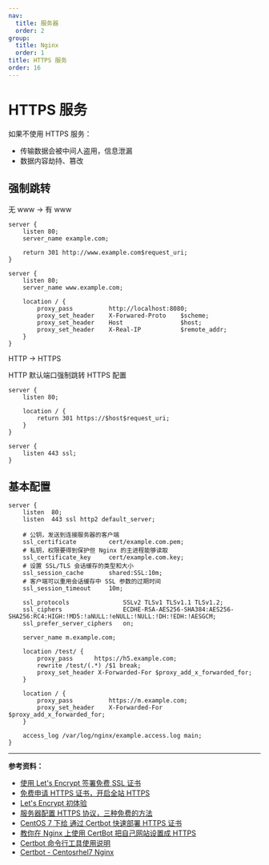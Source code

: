 ```yaml
---
nav:
  title: 服务器
  order: 2
group:
  title: Nginx
  order: 1
title: HTTPS 服务
order: 16
---
```


# HTTPS 服务

如果不使用 HTTPS 服务：

- 传输数据会被中间人盗用，信息泄漏
- 数据内容劫持、篡改

## 强制跳转

无 www -> 有 www

```nginx
server {
    listen 80;
    server_name example.com;

    return 301 http://www.example.com$request_uri;
}

server {
    listen 80;
    server_name www.example.com;

    location / {
        proxy_pass          http://localhost:8080;
        proxy_set_header    X-Forwared-Proto    $scheme;
        proxy_set_header    Host                $host;
        proxy_set_header    X-Real-IP           $remote_addr;
    }
}
```

HTTP -> HTTPS

HTTP 默认端口强制跳转 HTTPS 配置

```nginx
server {
    listen 80;

    location / {
        return 301 https://$host$request_uri;
    }
}

server {
    listen 443 ssl;
}
```

## 基本配置

```nginx
server {
    listen  80;
    listen  443 ssl http2 default_server;

    # 公钥，发送到连接服务器的客户端
    ssl_certificate         cert/example.com.pem;
    # 私钥，权限要得到保护但 Nginx 的主进程能够读取
    ssl_certificate_key     cert/example.com.key;
    # 设置 SSL/TLS 会话缓存的类型和大小
    ssl_session_cache       shared:SSL:10m;
    # 客户端可以重用会话缓存中 SSL 参数的过期时间
    ssl_session_timeout     10m;

    ssl_protocols               SSLv2 TLSv1 TLSv1.1 TLSv1.2;
    ssl_ciphers                 ECDHE-RSA-AES256-SHA384:AES256-SHA256:RC4:HIGH:!MD5:!aNULL:!eNULL:!NULL:!DH:!EDH:!AESGCM;
    ssl_prefer_server_ciphers   on;

    server_name m.example.com;

    location /test/ {
        proxy_pass      https://h5.example.com;
        rewrite /test/(.*) /$1 break;
        proxy_set_header X-Forwarded-For $proxy_add_x_forwarded_for;
    }

    location / {
        proxy_pass          https://m.example.com;
        proxy_set_header    X-Forwarded-For $proxy_add_x_forwarded_for;
    }

    access_log /var/log/nginx/example.access.log main;
}
```

---

**参考资料：**

- [使用 Let's Encrypt 签署免费 SSL 证书](https://blog.timeliar.com/2017/03/11/%E4%BD%BF%E7%94%A8Let-s-Encrypt%E7%AD%BE%E7%BD%B2%E5%85%8D%E8%B4%B9SSL%E8%AF%81%E4%B9%A6/)
- [免费申请 HTTPS 证书，开启全站 HTTPS](https://juejin.im/post/5d969a696fb9a04e046bb8e5)
- [Let's Encrypt 初体验](https://deadlion.cn/2016/09/28/Let's-Encrypt/)
- [服务器配置 HTTPS 协议，三种免费的方法](https://blog.csdn.net/t6546545/article/details/80508554)
- [CentOS 7 下给 通过 Certbot 快速部署 HTTPS 证书](https://www.jianshu.com/p/a0c81ae14adc)
- [教你在 Nginx 上使用 CertBot 把自己网站设置成 HTTPS](https://blog.csdn.net/weixin_43064185/article/details/104971719)
- [Certbot 命令行工具使用说明](https://www.4spaces.org/certbot-command-line-tool-usage-document/)
- [Certbot - Centosrhel7 Nginx](https://certbot.eff.org/lets-encrypt/centosrhel7-nginx)
